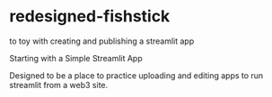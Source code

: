 # redesigned-fishstick
to toy with creating and publishing a streamlit app

Starting with a Simple Streamlit App

Designed to be a place to practice uploading and editing apps to run streamlit from a web3 site.
